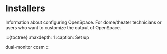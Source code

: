 # Installers
Information about configuring OpenSpace. For dome/theater technicians or users who want to customize the output of OpenSpace.

:::{toctree}
:maxdepth: 1
:caption: Set up

dual-monitor
cosm
:::
